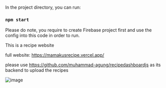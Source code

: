 In the project directory, you can run:

### `npm start`

Please do note, you require to create Firebase project first and use the config into this code in order to run.

This is a recipe website

full website: https://mamakusrecipe.vercel.app/

please use https://github.com/muhammad-agung/recipedashboardjs as its backend to upload the recipes

![image](https://github.com/muhammad-agung/recipewebsitejs/assets/64388091/eda651ca-3d0b-4ed6-be80-37b20b9d825a)
